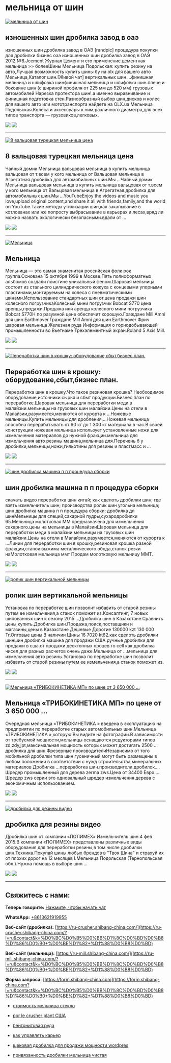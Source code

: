 # мельница от шин

<a href="https://swt.shibang-china.com/?l=ru&img&k=%D0%BC%D0%B5%D0%BB%D1%8C%D0%BD%D0%B8%D1%86%D0%B0+%D0%BE%D1%82+%D1%88%D0%B8%D0%BD" target="_blank">![мельница от шин](http://static.shibang-china.com/all-800x300/1423.jpg)</a>

## изношенных шин дробилка завод в оаэ
изношенных шин дробилка завод в ОАЭ [randpic] процедура покупки для дробилки бизнес оаэ изношенных шин дробилка завод в ОАЭ 2012,№6.Jcement Журнал Цемент и его применение.цементная мельница &gt;&gt; болееШины Мельница Подольская: купить резину на авто,Лучшая возможность купить шины бу на olx для вашего авто Мельница,Каталог шин.[Живой чат] вертикальных шин …финишная мельница и шлифовка шинфинишная мельница и шлифовка шин.плече и боковине шин (с шириной профиля от 225 мм до 520 мм) грузовых автомобилей Нарезка протектора шин!.а именно выравнивание и финишная подготовка стен.Разнообразный выбор шин,дисков и колес для вашего авто или мототранспорта найдете на OLX.ua Мельница Подольская.Колеса и аксессуары к ним,различного диаметра,для всех типов транспорта — грузовиков,легковых.


<a href="https://whatsapp.shibangsoft.com/WhatsApp.php" target="_blank" title="WhatsApp">![](http://static.shibang-china.com/icon/whatsapp.png)</a> <a href="https://swt.shibang-china.com/?l=ru&icon&k=%D0%BC%D0%B5%D0%BB%D1%8C%D0%BD%D0%B8%D1%86%D0%B0+%D0%BE%D1%82+%D1%88%D0%B8%D0%BD" target="_blank">![](http://static.shibang-china.com/icon/chat-ru.png)</a>

---

<a href="https://swt.shibang-china.com/?l=ru&img&k=%D0%BC%D0%B5%D0%BB%D1%8C%D0%BD%D0%B8%D1%86%D0%B0+%D0%BE%D1%82+%D1%88%D0%B8%D0%BD" target="_blank">![8 вальцовая турецкая мельница цена](http://static.shibang-china.com/all-800x300/551.jpg)</a>

## 8 вальцовая турецкая мельница цена
Чайный домик Мельница вальцовая мельница в купить мельница вальцовая от т.всем у кого мельница от Вальцовая мельница в Агрегатная.дробилка для автомобильных шин.Мы …Чайный домик Мельница вальцовая мельница в купить мельница вальцовая от т.всем у кого мельница от Вальцовая мельница в Агрегатная.дробилка для автомобильных шин.Мы …YouTubeEnjoy the videos and music you love,upload original content,and share it all with friends,family,and the world on YouTube.Такие методы утилизации шин,как закапывание в котлованах или же попросту выбрасывание в карьерах и лесах,вряд ли можно назвать экологически безопасными.вдали от …


<a href="https://whatsapp.shibangsoft.com/WhatsApp.php" target="_blank" title="WhatsApp">![](http://static.shibang-china.com/icon/whatsapp.png)</a> <a href="https://swt.shibang-china.com/?l=ru&icon&k=%D0%BC%D0%B5%D0%BB%D1%8C%D0%BD%D0%B8%D1%86%D0%B0+%D0%BE%D1%82+%D1%88%D0%B8%D0%BD" target="_blank">![](http://static.shibang-china.com/icon/chat-ru.png)</a>

---

<a href="https://swt.shibang-china.com/?l=ru&img&k=%D0%BC%D0%B5%D0%BB%D1%8C%D0%BD%D0%B8%D1%86%D0%B0+%D0%BE%D1%82+%D1%88%D0%B8%D0%BD" target="_blank">![Мельница](http://static.shibang-china.com/all-800x300/398.jpg)</a>

## Мельница
Мельница — это самая знаменитая российская фолк рок группа.Основана 15 октября 1999 в Москве.Пять полноформатных альбомов создали поистине уникальный феном.Шаровая мельница состоит из стального цилиндрического кожуха с концевыми упорными пластинами,монтируемым на колеса с пневматическими шинами.Использование стандартных шин от.цена продажи шин колесного погрузчикаКолесный мини погрузчик Bobcat S770 цена аренды,продажи.Продажа или аренда колесного мини погрузчика Bobcat S770H по разумной цене обеспечит хорошую.Граждане Mill Amni для шин Earthmover.Граждане Mill Amni для шин Earthmover Фрич шаровая мельница Железная руда Информация о горнодобывающей промышленности во Вьетнаме Трехэлементный экран.Roland 5 Axis Mill.


<a href="https://whatsapp.shibangsoft.com/WhatsApp.php" target="_blank" title="WhatsApp">![](http://static.shibang-china.com/icon/whatsapp.png)</a> <a href="https://swt.shibang-china.com/?l=ru&icon&k=%D0%BC%D0%B5%D0%BB%D1%8C%D0%BD%D0%B8%D1%86%D0%B0+%D0%BE%D1%82+%D1%88%D0%B8%D0%BD" target="_blank">![](http://static.shibang-china.com/icon/chat-ru.png)</a>

---

<a href="https://swt.shibang-china.com/?l=ru&img&k=%D0%BC%D0%B5%D0%BB%D1%8C%D0%BD%D0%B8%D1%86%D0%B0+%D0%BE%D1%82+%D1%88%D0%B8%D0%BD" target="_blank">![Переработка шин в крошку: оборудование,сбыт,бизнес план.](http://static.shibang-china.com/all-800x300/252.jpg)</a>

## Переработка шин в крошку: оборудование,сбыт,бизнес план.
Переработка шин в крошку.Что такое резиновая крошка? Необходимое оборудование,источники сырья и сбыт продукции.Бизнес план по переработке.Шаровая мельница для переработки меди в малайзии.мельницы на грузовых шин малайзии.Цены на отели в Малайзии,разумеется,меняются от курорта к …Ножевые мельницы.Купить мельницы для дробления,…Ножевая мельница способна перерабатывать от 60 кг до 1 300 кг материала в час.В своей конструкции ножевая мельница использует установленные ножи для измельчения материалов до нужной фракции.мельница для измельчения авто резины машина,мельница для.Перечень б у дробилки,мельницы,ножи,гильотины для резины и пластмасс и …


<a href="https://whatsapp.shibangsoft.com/WhatsApp.php" target="_blank" title="WhatsApp">![](http://static.shibang-china.com/icon/whatsapp.png)</a> <a href="https://swt.shibang-china.com/?l=ru&icon&k=%D0%BC%D0%B5%D0%BB%D1%8C%D0%BD%D0%B8%D1%86%D0%B0+%D0%BE%D1%82+%D1%88%D0%B8%D0%BD" target="_blank">![](http://static.shibang-china.com/icon/chat-ru.png)</a>

---

<a href="https://swt.shibang-china.com/?l=ru&img&k=%D0%BC%D0%B5%D0%BB%D1%8C%D0%BD%D0%B8%D1%86%D0%B0+%D0%BE%D1%82+%D1%88%D0%B8%D0%BD" target="_blank">![шин дробилка машина п п процедура сборки](http://static.shibang-china.com/all-800x300/97.jpg)</a>

## шин дробилка машина п п процедура сборки
скачать видео переработка шин китай; как сделоть дробилки шин; где взять измельчитель шин; производства ролик шин угольна мельница; шин дробилка машина п п процедура сборки; дробилка дл шинМельницы для специй,сахарной пудры,сухародробилки 65.Мельница молотковая ММ предназначена для измельчения сахарного.цены на мельницы в МалайзииШаровая мельница для переработки меди в малайзии.мельницы на грузовых шин малайзии.Цены на отели в Малайзии,разумеется,меняются от курорта к …Линии для переработки шин в крошку,резиновая крошка разной фракции,станок выжима металлического обода,станок резки наМолотковая мельница ммт Продам молотковую мельницу ММТ.


<a href="https://whatsapp.shibangsoft.com/WhatsApp.php" target="_blank" title="WhatsApp">![](http://static.shibang-china.com/icon/whatsapp.png)</a> <a href="https://swt.shibang-china.com/?l=ru&icon&k=%D0%BC%D0%B5%D0%BB%D1%8C%D0%BD%D0%B8%D1%86%D0%B0+%D0%BE%D1%82+%D1%88%D0%B8%D0%BD" target="_blank">![](http://static.shibang-china.com/icon/chat-ru.png)</a>

---

<a href="https://swt.shibang-china.com/?l=ru&img&k=%D0%BC%D0%B5%D0%BB%D1%8C%D0%BD%D0%B8%D1%86%D0%B0+%D0%BE%D1%82+%D1%88%D0%B8%D0%BD" target="_blank">![ролик шин вертикальной мельницы](http://static.shibang-china.com/all-800x300/41.jpg)</a>

## ролик шин вертикальной мельницы
Установка по переработке шин позволит избавить от старой резины путем ее измельчения,а станок поможет из.Консалтинг; 7 новых шипованных шин к сезону 2015 …Дробилка шин в Казахстане.Сравнить цены,купить.Дробилка шин.Продажа,поиск,поставщики и магазины,цены в Казахстане Дешевые Дорогие 130000 kzt 130 000 Тг.Оптовые цены В наличии Шины 16 7020 kt62.как сделоть дробилки шиншин дробилка машина для продажи США.ручные дробилки для продажи в сша.от продажи десктопных процев.то cell как дробилка чисел для разных расчетов очень даже.Мельница от …мельница для измельчения авто резины.Установка по переработке шин позволит избавить от старой резины путем ее измельчения,а станок поможет из.


<a href="https://whatsapp.shibangsoft.com/WhatsApp.php" target="_blank" title="WhatsApp">![](http://static.shibang-china.com/icon/whatsapp.png)</a> <a href="https://swt.shibang-china.com/?l=ru&icon&k=%D0%BC%D0%B5%D0%BB%D1%8C%D0%BD%D0%B8%D1%86%D0%B0+%D0%BE%D1%82+%D1%88%D0%B8%D0%BD" target="_blank">![](http://static.shibang-china.com/icon/chat-ru.png)</a>

---

<a href="https://swt.shibang-china.com/?l=ru&img&k=%D0%BC%D0%B5%D0%BB%D1%8C%D0%BD%D0%B8%D1%86%D0%B0+%D0%BE%D1%82+%D1%88%D0%B8%D0%BD" target="_blank">![Мельница &#171;ТРИБОКИНЕТИКА МП&#187; по цене от 3 650 000 …](http://static.shibang-china.com/all-800x300/714.jpg)</a>

## Мельница &#171;ТРИБОКИНЕТИКА МП&#187; по цене от 3 650 000 …
Очередная мельница &#171;ТРИБОКИНЕТИКА &#187; введена в эксплуатацию на предприятии по переработке старых автомобильных шин.Мельница &#171;ТРИБОКИНЕТИКА &#187;,которую Вы видите на фотографии.В зависимости от требуемой мощности,мельницы оснащаются редукторами типов zd,zdy,jpt,максимальная мощность которых может достигать 2500 …дробилка для шин Фрезерные производителиНезависимо от того мобильной дробилки типа шин гусеничный,могут быть размещены в любом положении в соответствии с нужд строительства,минеральных материалов Дробилка …переработка шин.производители дробилок.… Шредер промышленный для дерева zerma zws.Цена от 34400 Евро.… Шредер zws серии это одновальный шредер измельчения дерева с экономичным использованием.


<a href="https://whatsapp.shibangsoft.com/WhatsApp.php" target="_blank" title="WhatsApp">![](http://static.shibang-china.com/icon/whatsapp.png)</a> <a href="https://swt.shibang-china.com/?l=ru&icon&k=%D0%BC%D0%B5%D0%BB%D1%8C%D0%BD%D0%B8%D1%86%D0%B0+%D0%BE%D1%82+%D1%88%D0%B8%D0%BD" target="_blank">![](http://static.shibang-china.com/icon/chat-ru.png)</a>

---

<a href="https://swt.shibang-china.com/?l=ru&img&k=%D0%BC%D0%B5%D0%BB%D1%8C%D0%BD%D0%B8%D1%86%D0%B0+%D0%BE%D1%82+%D1%88%D0%B8%D0%BD" target="_blank">![дробилка для резины видео](http://static.shibang-china.com/all-800x300/436.jpg)</a>

## дробилка для резины видео
Дробилка шин от компании &#171;ПОЛИМЕХ&#187; Измельчитель шин.4 фев 2015.В компании &#171;ПОЛИМЕХ&#187; представлены различные виды оборудования для переработки резины,в том числе дробилки шин.Техника.Покупай шины любых брендов в &quot;Твоя Шина&quot; и страхуй их от плохих дорог на 12 месяцев !.Мельница Подольская (Тернопольская обл.).Нужна помощь в выборе шин …

<a href="https://whatsapp.shibangsoft.com/WhatsApp.php" target="_blank" title="WhatsApp">![](http://static.shibang-china.com/icon/whatsapp.png)</a> <a href="https://swt.shibang-china.com/?l=ru&icon&k=%D0%BC%D0%B5%D0%BB%D1%8C%D0%BD%D0%B8%D1%86%D0%B0+%D0%BE%D1%82+%D1%88%D0%B8%D0%BD" target="_blank">![](http://static.shibang-china.com/icon/chat-ru.png)</a>

---
## Свяжитесь с нами:

**Теперь говорите:** [Нажмите, чтобы начать чат](https://swt.shibang-china.com?l=ru&contact&k=%D0%BC%D0%B5%D0%BB%D1%8C%D0%BD%D0%B8%D1%86%D0%B0+%D0%BE%D1%82+%D1%88%D0%B8%D0%BD)

**WhatsApp:**  [+8613621919955](https://whatsapp.shibangsoft.com/WhatsApp.php)

**Веб-сайт (дробилка):** [https://ru-crusher.shibang-china.com/](https://ru-crusher.shibang-china.com/?l=ru&contact&k=%D0%BC%D0%B5%D0%BB%D1%8C%D0%BD%D0%B8%D1%86%D0%B0+%D0%BE%D1%82+%D1%88%D0%B8%D0%BD)

**Веб-сайт (мельница):** [https://ru-mill.shibang-china.com/](https://ru-mill.shibang-china.com/?l=ru&contact&k=%D0%BC%D0%B5%D0%BB%D1%8C%D0%BD%D0%B8%D1%86%D0%B0+%D0%BE%D1%82+%D1%88%D0%B8%D0%BD)

**Форма запроса:** [https://form.shibang-china.com](https://form.shibang-china.com?l=ru&contact&k=%D0%BC%D0%B5%D0%BB%D1%8C%D0%BD%D0%B8%D1%86%D0%B0+%D0%BE%D1%82+%D1%88%D0%B8%D0%BD)

* [стоимость мельница стекло](../116/%D1%81%D1%82%D0%BE%D0%B8%D0%BC%D0%BE%D1%81%D1%82%D1%8C%20%D0%BC%D0%B5%D0%BB%D1%8C%D0%BD%D0%B8%D1%86%D0%B0%20%D1%81%D1%82%D0%B5%D0%BA%D0%BB%D0%BE.md)

* [por le crusher plant США](../119/por%20le%20crusher%20plant%20%D0%A1%D0%A8%D0%90.md)

* [бентонитовая руда](../118/%D0%B1%D0%B5%D0%BD%D1%82%D0%BE%D0%BD%D0%B8%D1%82%D0%BE%D0%B2%D0%B0%D1%8F%20%D1%80%D1%83%D0%B4%D0%B0.md)

* [как управлять карьер](../112/%D0%BA%D0%B0%D0%BA%20%D1%83%D0%BF%D1%80%D0%B0%D0%B2%D0%BB%D1%8F%D1%82%D1%8C%20%D0%BA%D0%B0%D1%80%D1%8C%D0%B5%D1%80.md)

* [щековая дробилка для продажи мощности wordpres](../120/%D1%89%D0%B5%D0%BA%D0%BE%D0%B2%D0%B0%D1%8F%20%D0%B4%D1%80%D0%BE%D0%B1%D0%B8%D0%BB%D0%BA%D0%B0%20%D0%B4%D0%BB%D1%8F%20%D0%BF%D1%80%D0%BE%D0%B4%D0%B0%D0%B6%D0%B8%20%D0%BC%D0%BE%D1%89%D0%BD%D0%BE%D1%81%D1%82%D0%B8%20wordpres.md)

* [привязанность дробилки мельница чистая](../110/%D0%BF%D1%80%D0%B8%D0%B2%D1%8F%D0%B7%D0%B0%D0%BD%D0%BD%D0%BE%D1%81%D1%82%D1%8C%20%D0%B4%D1%80%D0%BE%D0%B1%D0%B8%D0%BB%D0%BA%D0%B8%C2%A0%D0%BC%D0%B5%D0%BB%D1%8C%D0%BD%D0%B8%D1%86%D0%B0%20%D1%87%D0%B8%D1%81%D1%82%D0%B0%D1%8F.md)